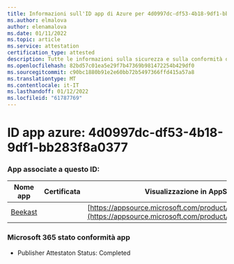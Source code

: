 ```yaml
---
title: Informazioni sull'ID app di Azure per 4d0997dc-df53-4b18-9df1-bb283f8a0377
ms.author: elmalova
author: elenamalova
ms.date: 01/11/2022
ms.topic: article
ms.service: attestation
certification_type: attested
description: Tutte le informazioni sulla sicurezza e sulla conformità disponibili per 4d0997dc-df53-4b18-9df1-bb283f8a0377.
ms.openlocfilehash: 82bd57c01ea5e29f7b47369b981472254b429df0
ms.sourcegitcommit: c90bc1880b91e2e60bb72b5497366ffd415a57a8
ms.translationtype: MT
ms.contentlocale: it-IT
ms.lasthandoff: 01/12/2022
ms.locfileid: "61787769"
---
```

# <a name="azure-app-id-4d0997dc-df53-4b18-9df1-bb283f8a0377"></a>ID app azure: 4d0997dc-df53-4b18-9df1-bb283f8a0377


### <a name="apps-associated-with-this-id"></a>App associate a questo ID:
| **Nome app** | **Certificata** | **Visualizzazione in AppSource** |
|--------------|---------------|-----------------------|
| [Beekast](https://docs.microsoft.com/microsoft-365-app-certification/forward/WA200001447) |  | [https://appsource.microsoft.com/product/office/WA200001447](https://appsource.microsoft.com/product/office/WA200001447) |

### <a name="microsoft-365-app-compliance-status"></a>Microsoft 365 stato conformità app
- Publisher Attestaton Status: Completed
